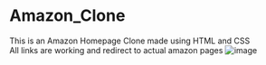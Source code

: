 # Amazon_Clone
This is an Amazon Homepage Clone made using HTML and CSS <br>
All links are working and redirect to actual amazon pages
![image](https://github.com/Akshaj-Jauhri/Amazon_Clone/assets/86787922/45d50e30-cc5a-4f2c-a062-4c275d3e9f55)
